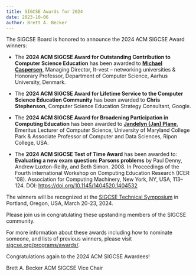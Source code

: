 ```yaml
---
title: SIGCSE Awards for 2024
date: 2023-10-06
author: Brett A. Becker
---
```


The SIGCSE Board is honored to announce the 2024 ACM SIGCSE Award winners:

* The **2024 ACM SIGCSE Award for Outstanding Contribution to Computer Science Education** has been awarded to <a href="https://cs.au.dk/~mec/"><b>Michael Caspersen</b></a>, Managing Director, It-vest – networking universities & Honorary Professor, Department of Computer Science, Aarhus University, Denmark.

* The **2024 ACM SIGCSE Award for Lifetime Service to the Computer Science Education Community** has been awarded to **Chris Stephenson**, Computer Science Education Strategy Consultant, Google.

* The **2024 ACM SIGCSE Award for Broadening Participation in Computing Education** has been awarded to <a href="https://www.cs.umd.edu/~jplane"><b>Jandelyn (Jan) Plane</b></a>, Emeritus Lecturer of Computer Science, University of Maryland College Park & Associate Professor of Computer and Data Sciences, Ripon College, USA.

* The **2024 ACM SIGCSE Test of Time Award** has been awarded to: **Evaluating a new exam question: Parsons problems** by Paul Denny, Andrew Luxton-Reilly, and Beth Simon. 2008. In Proceedings of the Fourth international Workshop on Computing Education Research (ICER '08). Association for Computing Machinery, New York, NY, USA, 113–124. DOI: <a href="https://doi.org/10.1145/1404520.1404532">https://doi.org/10.1145/1404520.1404532</a>

The winners will be recognized at the <a href="https://sigcse2024.sigcse.org/">SIGCSE Technical Symposium</a> in Portland, Oregon, USA, March 20-23, 2024.

Please join us in congratulating these upstanding members of the SIGCSE community.

For more information about these awards including how to nominate someone, and lists of previous winners, please visit <a href="https://sigcse.org/programs/awards/">sigcse.org/programs/awards/</a>. 

Congratulations again to the 2024 ACM SIGCSE Awardees! 

Brett A. Becker
ACM SIGCSE Vice Chair
